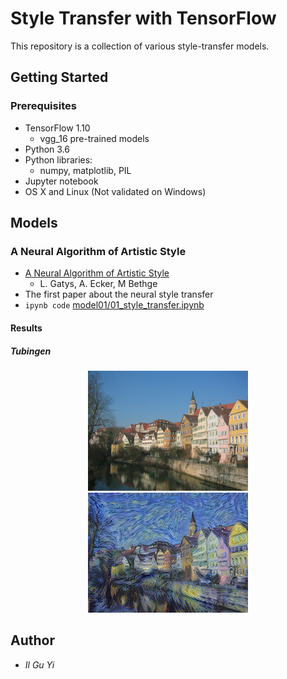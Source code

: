 # Style Transfer with TensorFlow

This repository is a collection of various style-transfer models.


## Getting Started

### Prerequisites
* TensorFlow 1.10
  * vgg_16 pre-trained models
* Python 3.6
* Python libraries:
  * numpy, matplotlib, PIL
* Jupyter notebook
* OS X and Linux (Not validated on Windows)


## Models

### A Neural Algorithm of Artistic Style
* [A Neural Algorithm of Artistic Style](https://arxiv.org/abs/1508.06576)
  * L. Gatys, A. Ecker, M Bethge
* The first paper about the neural style transfer 
* `ipynb code` [model01/01_style_transfer.ipynb](https://nbviewer.jupyter.org/github/ilguyi/style-transfer.tensorflow/blob/master/model01/01_style_transfer.ipynb)

#### Results
##### Tubingen
<p align="center">
<img src='./input_data/tubingen.jpg' height='192px'>
<img src='./results/tubingen_Gogh_The_Starry_Night_sw_0.01_cs_512_ss_512_tv_0.0001.jpg' height='192px'>
</p>





## Author
* *Il Gu Yi*
